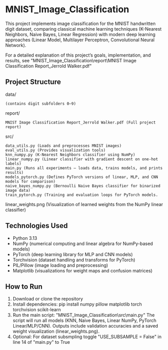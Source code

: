 # MNIST_Image_Classification
This project implements image classification for the MNIST handwritten digit dataset, comparing classical machine learning techniques (K-Nearest Neighbors, Naive Bayes, Linear Regression) with modern deep learning approaches (Linear Model, Multilayer Perceptron, Convolutional Neural Network).

For a detailed explanation of this project’s goals, implementation, and results, see "MNIST_Image_Classification\report\MNIST Image Classification Report_Jerrold Walker.pdf"

## Project Structure
data/
    
    (contains digit subfolders 0–9)
report/
    
    MNIST Image Classification Report_Jerrold Walker.pdf (Full project report)
src/
    
    data_utils.py (Loads and preprocesses MNIST images)
    eval_utils.py (Provides visualization tools)
    knn_numpy.py (K-Nearest Neighbors classifier using NumPy)
    linear_numpy.py (Linear classifier with gradient descent on one-hot labels)
    main.py (Runs all experiments — loads data, trains models, and prints results)
    models_pytorch.py (Defines PyTorch versions of linear, MLP, and CNN models for comparison)
    naive_bayes_numpy.py (Bernoulli Naive Bayes classifier for binarized image data)
    train_pytorch.py (Training and evaluation loops for PyTorch models.
linear_weights.png (Visualization of learned weights from the NumPy linear classifier)

## Technologies Used
- Python 3.13
- NumPy (numerical computing and linear algebra for NumPy-based models)
- PyTorch (deep learning library for MLP and CNN models)
- Torchvision (dataset handling and transforms for PyTorch)
- PIL/Pillow (image loading and preprocessing)
- Matplotlib (visualizations for weight maps and confusion matrices)

## How to Run
1. Download or clone the repository
2. Install dependencies: pip install numpy pillow matplotlib torch torchvision scikit-learn
3. Run the main script:
   "MNIST_Image_Classification\src\main.py"
The script will run all models (KNN, Naive Bayes, Linear NumPy, PyTorch Linear/MLP/CNN).
Outputs include validation accuracies and a saved weight visualization (linear_weights.png).
5. Optional: For dataset subsmpling toggle "USE_SUBSAMPLE = False" in line 14 of "main.py" to True

